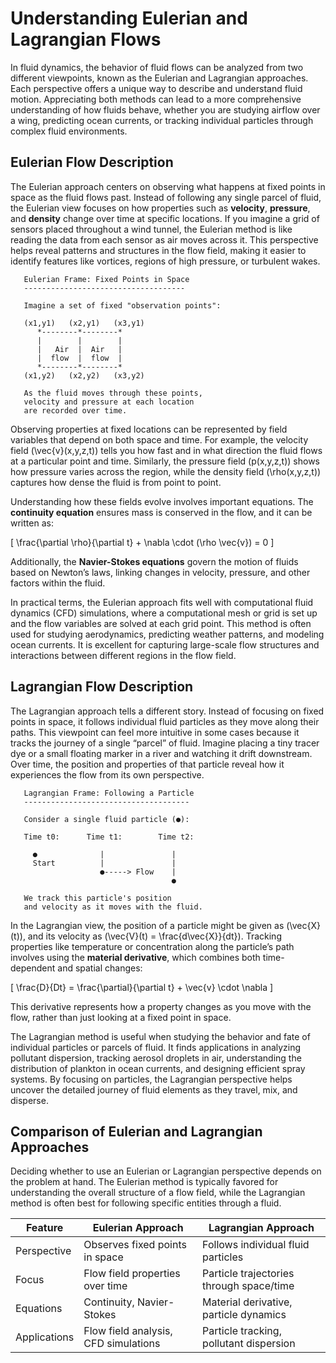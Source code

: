 # Understanding Eulerian and Lagrangian Flows

In fluid dynamics, the behavior of fluid flows can be analyzed from two different viewpoints, known as the Eulerian and Lagrangian approaches. Each perspective offers a unique way to describe and understand fluid motion. Appreciating both methods can lead to a more comprehensive understanding of how fluids behave, whether you are studying airflow over a wing, predicting ocean currents, or tracking individual particles through complex fluid environments.

  
## Eulerian Flow Description

The Eulerian approach centers on observing what happens at fixed points in space as the fluid flows past. Instead of following any single parcel of fluid, the Eulerian view focuses on how properties such as **velocity**, **pressure**, and **density** change over time at specific locations. If you imagine a grid of sensors placed throughout a wind tunnel, the Eulerian method is like reading the data from each sensor as air moves across it. This perspective helps reveal patterns and structures in the flow field, making it easier to identify features like vortices, regions of high pressure, or turbulent wakes.

  
```
   Eulerian Frame: Fixed Points in Space
   ------------------------------------
   
   Imagine a set of fixed "observation points":
   
   (x1,y1)   (x2,y1)   (x3,y1)
      *--------*--------*
      |        |        |
      |   Air  |  Air   |
      |  flow  |  flow  |
      *--------*--------*
   (x1,y2)   (x2,y2)   (x3,y2)
   
   As the fluid moves through these points, 
   velocity and pressure at each location 
   are recorded over time.
```

  
Observing properties at fixed locations can be represented by field variables that depend on both space and time. For example, the velocity field \(\vec{v}(x,y,z,t)\) tells you how fast and in what direction the fluid flows at a particular point and time. Similarly, the pressure field \(p(x,y,z,t)\) shows how pressure varies across the region, while the density field \(\rho(x,y,z,t)\) captures how dense the fluid is from point to point.

  
Understanding how these fields evolve involves important equations. The **continuity equation** ensures mass is conserved in the flow, and it can be written as:

\[
\frac{\partial \rho}{\partial t} + \nabla \cdot (\rho \vec{v}) = 0
\]

Additionally, the **Navier-Stokes equations** govern the motion of fluids based on Newton’s laws, linking changes in velocity, pressure, and other factors within the fluid.

  
In practical terms, the Eulerian approach fits well with computational fluid dynamics (CFD) simulations, where a computational mesh or grid is set up and the flow variables are solved at each grid point. This method is often used for studying aerodynamics, predicting weather patterns, and modeling ocean currents. It is excellent for capturing large-scale flow structures and interactions between different regions in the flow field.

  
## Lagrangian Flow Description

The Lagrangian approach tells a different story. Instead of focusing on fixed points in space, it follows individual fluid particles as they move along their paths. This viewpoint can feel more intuitive in some cases because it tracks the journey of a single “parcel” of fluid. Imagine placing a tiny tracer dye or a small floating marker in a river and watching it drift downstream. Over time, the position and properties of that particle reveal how it experiences the flow from its own perspective.

  
```
   Lagrangian Frame: Following a Particle
   -------------------------------------
   
   Consider a single fluid particle (●):
   
   Time t0:      Time t1:        Time t2:
   
     ●              |               |
     Start          |               |
                    ●-----> Flow    |
                                    ●
     
   We track this particle's position 
   and velocity as it moves with the fluid.
```

  
In the Lagrangian view, the position of a particle might be given as \(\vec{X}(t)\), and its velocity as \(\vec{V}(t) = \frac{d\vec{X}}{dt}\). Tracking properties like temperature or concentration along the particle’s path involves using the **material derivative**, which combines both time-dependent and spatial changes:

\[
\frac{D}{Dt} = \frac{\partial}{\partial t} + \vec{v} \cdot \nabla
\]

This derivative represents how a property changes as you move with the flow, rather than just looking at a fixed point in space.

  
The Lagrangian method is useful when studying the behavior and fate of individual particles or parcels of fluid. It finds applications in analyzing pollutant dispersion, tracking aerosol droplets in air, understanding the distribution of plankton in ocean currents, and designing efficient spray systems. By focusing on particles, the Lagrangian perspective helps uncover the detailed journey of fluid elements as they travel, mix, and disperse.

  
## Comparison of Eulerian and Lagrangian Approaches

Deciding whether to use an Eulerian or Lagrangian perspective depends on the problem at hand. The Eulerian method is typically favored for understanding the overall structure of a flow field, while the Lagrangian method is often best for following specific entities through a fluid.

| Feature      | Eulerian Approach                       | Lagrangian Approach                    |
|--------------|------------------------------------------|----------------------------------------|
| Perspective  | Observes fixed points in space           | Follows individual fluid particles      |
| Focus        | Flow field properties over time          | Particle trajectories through space/time|
| Equations    | Continuity, Navier-Stokes                | Material derivative, particle dynamics  |
| Applications | Flow field analysis, CFD simulations     | Particle tracking, pollutant dispersion |

